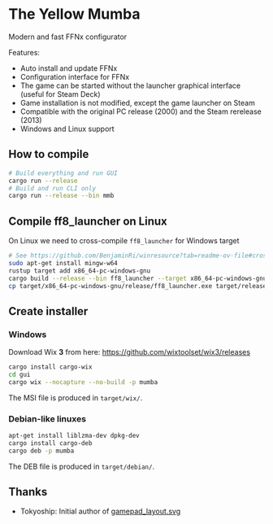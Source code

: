 # The Yellow Mumba

Modern and fast FFNx configurator

Features:
- Auto install and update FFNx
- Configuration interface for FFNx
- The game can be started without the launcher graphical interface (useful for Steam Deck)
- Game installation is not modified, except the game launcher on Steam
- Compatible with the original PC release (2000) and the Steam rerelease (2013)
- Windows and Linux support

## How to compile

```sh
# Build everything and run GUI
cargo run --release
# Build and run CLI only
cargo run --release --bin mmb
```

## Compile ff8_launcher on Linux

On Linux we need to cross-compile `ff8_launcher` for Windows target

```sh
# See https://github.com/BenjaminRi/winresource?tab=readme-ov-file#cross-compiling-on-a-non-windows-os
sudo apt-get install mingw-w64
rustup target add x86_64-pc-windows-gnu
cargo build --release --bin ff8_launcher --target x86_64-pc-windows-gnu
cp target/x86_64-pc-windows-gnu/release/ff8_launcher.exe target/release/
```

## Create installer

### Windows

Download Wix **3** from here: https://github.com/wixtoolset/wix3/releases

```sh
cargo install cargo-wix
cd gui
cargo wix --nocapture --no-build -p mumba
```

The MSI file is produced in `target/wix/`.

### Debian-like linuxes

```sh
apt-get install liblzma-dev dpkg-dev
cargo install cargo-deb
cargo deb -p mumba
```

The DEB file is produced in `target/debian/`.

## Thanks

- Tokyoship: Initial author of [gamepad_layout.svg](https://commons.wikimedia.org/w/index.php?title=File:Dualshock_4_Layout.svg&oldid=769091332)
